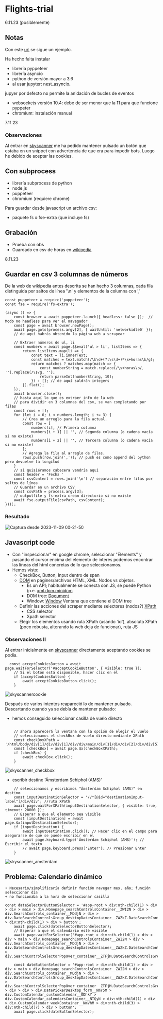 # Flights-trial
6.11.23 (posiblemente)
## Notas

Con este [url](https://www.bannerbear.com/blog/pyppeteer-how-to-use-puppeteer-in-python-installation-guide-and-examples/#getting-started-with-pyppeteer) se sigue un ejemplo.

Ha hecho falta instalar 

+ librería pyppeteer
+ librería asyncio
+ python de versión mayor a 3.6
+ al usar jupyter: nest_asyncio.

jupyer por defecto no permite la anidación de bucles de eventos
+ websockets versión 10.4: debe de ser menor que la 11 para que funcione pyppeter
+ chromium: instalación manual

7.11.23
### Observaciones
Al entrar en [skyscanner](https://www.skyscanner.es/) me ha pedido mantener pulsado un botón que estaba en un snippet con advertencia de que era para impedir bots.
Luego he debido de aceptar las cookies. 

## Con subprocess

+ librería subprocess de python
+ node.js
+ puppeteer
+ chromium (requiere chrome)

Para guardar desde javascript un archivo csv:
+ paquete fs o fse-extra (que incluye fs)

## Grabación
+ Prueba con obs
+ Guardado en csv de horas en [wikipedia](https://es.wikipedia.org/wiki/Hora)

8.11.23
## Guardar en csv 3 columnas de números

De la web de wikipedia antes descrita se han hecho 3 columnas, cada fila distinguida por saltos de línea '\n' y elementos de la columna con ','

```
const puppeteer = require('puppeteer');
const fse = require('fs-extra');

(async () => {
    const browser = await puppeteer.launch({ headless: false });  // Modo no headless para ver el navegador
    const page = await browser.newPage();
    await page.goto(process.argv[2], { waitUntil: 'networkidle0' });
    // de aquí habrás obtenido la página web a scrapear

    // Extraer números de ul, li
    const numbers = await page.$$eval('ul > li', listItems => {
        return listItems.map(li => {
            const text = li.innerText;
            const matches = text.match(/\b\d+(?:\s\d+)*\s+horas\b/g);
            return matches ? matches.map(match => {
                const numberString = match.replace(/\s+horas\b/, '').replace(/\s/g, '');
                return parseInt(numberString, 10);
            }) : []; // de aquí saldrán integers
        }).flat();
    });
    await browser.close();
    // hasta aquí lo que es extraer info de la web
    // para dividir en 3 columnas del csv, se van completando por filas
    const rows = [];
    for (let i = 0; i < numbers.length; i += 3) {
        // Crea un arreglo para la fila actual.
        const row = [
            numbers[i], // Primera columna
            numbers[i + 1] || '', // Segunda columna (o cadena vacía si no existe)
            numbers[i + 2] || '', // Tercera columna (o cadena vacía si no existe)
        ];
        // Agrega la fila al arreglo de filas.
        rows.push(row.join(',')); // push es como append del python pero devuelve la longitud
    }
    // si quisiéramos cabecera vendría aquí
    const header = 'Fecha '
    const csvContent = rows.join('\n') // separación entre filas por saltos de línea
    // Guardar en un archivo CSV
    const csvPath = process.argv[3];
    // outputfile y fs-extra crean directorio si no existe
    await fse.outputFile(csvPath, csvContent);
})();
```

### Resultado
![Captura desde 2023-11-09 00-21-50](https://github.com/Jurbina0/Flights-trial/assets/147608303/8db88e6c-b2c5-4d3b-aa4b-b12aa8192e34)


##  Javascript code
+ Con "inspeccionar" en google chrome, seleccionar "Elements" y pasando el cursor encima del elemento de interés podemos encontrar las líneas del html concretas de lo que seleccionamos.
+ Hemos visto:
    + CheckBox, Button, Input dentro de span
    + [DOM](https://developer.mozilla.org/en-US/docs/Web/API/Document_Object_Model/Introduction) en págines/archivos HTML, XML. Nodos vs objetos.
        + Es un API; habitualmente se conecta con JS, se puede Python (p.e. [xml.dom.minidom](https://docs.python.org/3/library/xml.dom.minidom.html)
        + DOM tree: [Document](https://developer.mozilla.org/en-US/docs/Web/API/Document)
        + Window: [Window](https://developer.mozilla.org/en-US/docs/Web/API/Window) Ventana que contiene el DOM tree
    + Definir las acciones del scraper mediante selectores (nodos?) [XPath](https://www.scrapingbee.com/blog/practical-xpath-for-web-scraping/)
        + CSS selector
        + Xpath selector
    + Elegir los elementos usando ruta XPath (usando 'id'), absoluta XPath (poco robusta, alterando la web deja de funcionar), ruta JS

### Observaciones II
Al entrar inicialmente en [skyscanner](https://www.skyscanner.es/) directamente aceptando cookies se podía.

```{JS}
  const acceptCookiesButton = await page.waitForSelector('#acceptCookieButton', { visible: true });
    // Si el botón está disponible, hacer clic en él
    if (acceptCookiesButton) {
        await acceptCookiesButton.click();
    }
```
![skyscannercookie](https://github.com/Jurbina0/Flights-trial/assets/147608303/1d38384c-0d35-4c60-8496-e908dc516fb4)

Después de varios intentos reapareció lo de mantener pulsado.
Descartando cuando ya se debía de mantener pulsado:

+ hemos conseguido seleccionar casilla de vuelo directo
```

    // ahora aparecerá la ventana con la opción de elegir el vuelo
    // seleccionamos el checkBox de vuelo directo mediante XPath
    const checkBoxXPath = '/html/body/div[1]/div/div[1]/div/div/main/div[1]/div/div[2]/div/div[5]/label/input';
    const [checkBox] = await page.$x(checkBoxXPath);
    if (checkBox) {
        await checkBox.click();
    }
```
![skyscanner_checkbox](https://github.com/Jurbina0/Flights-trial/assets/147608303/e7784b99-8997-4376-8678-e73a8228cd13)

+ escribir destino 'Ámsterdam Schiphol (AMS)'
```
    // seleccionamos y escribimos "Ámsterdam Schiphol (AMS)" en destino
    const inputDestinationSelector = '//*[@id="destinationInput-label"]/div/div'; //ruta XPath
    await page.waitForXPath(inputDestinationSelector, { visible: true, timeout: 20000 }); 
    // Esperar a que el elemento sea visible
    const [inputDestination] = await page.$x(inputDestinationSelector);
    if (inputDestination) {
        await inputDestination.click(); // Hacer clic en el campo para asegurarse de que se puede escribir en él
        await page.keyboard.type('Ámsterdam Schiphol (AMS)'); // Escribir el texto
        // await page.keyboard.press('Enter'); // Presionar Enter
    }
```
![skyscanner_amsterdam](https://github.com/Jurbina0/Flights-trial/assets/147608303/c1cc5c4e-599c-4b63-a1c0-c2a7c3280536)

## **Problema**: Calendario dinámico
    + Necesario/simplificaría definir función navegar mes, año; función seleccionar día
    + no funcionaba a la hora de seleccionar casilla

```
const dateSelectorButtonSelector = '#app-root > div:nth-child(1) > div > div > main > div.Homepage_searchControlsContainer__ZWI2N > div > div.SearchControls_container__MDdjN > div > div.DateSearchControlsGroup_desktopDatesContainer__ZWZkZ.DateSearchControlsGroup_flexibleDateContainer__ZjhhN > div:nth-child(1) > div > button';
    await page.click(dateSelectorButtonSelector);
    // Esperar a que el calendario esté visible
    await page.waitForSelector('#app-root > div:nth-child(1) > div > div > main > div.Homepage_searchControlsContainer__ZWI2N > div > div.SearchControls_container__MDdjN > div > div.DateSearchControlsGroup_desktopDatesContainer__ZWZkZ.DateSearchControlsGroup_flexibleDateContainer__ZjhhN > div.SearchControlSelectorPopOver_container__ZTFjM.DateSearchControlsGroup_newDatesSelectorPopover__Y2YyN.DateSearchControlsGroup_datesSelectorPopover__NGVhM');

    const dateButtonSelector = '#app-root > div:nth-child(1) > div > div > main > div.Homepage_searchControlsContainer__ZWI2N > div > div.SearchControls_container__MDdjN > div > div.DateSearchControlsGroup_desktopDatesContainer__ZWZkZ.DateSearchControlsGroup_flexibleDateContainer__ZjhhN > div.SearchControlSelectorPopOver_container__ZTFjM.DateSearchControlsGroup_newDatesSelectorPopover__Y2YyN.DateSearchControlsGroup_datesSelectorPopover__NGVhM > div > div > div.DatePickerDesktop_form__NmY5M > div.CustomCalendar_customCalendar__ODhkY > div.CustomCalendar_calendarsContainer__NTQyN > div:nth-child(1) > div > div.CustomCalendar_weekContainer__NmVhM > div:nth-child(3) > div:nth-child(7) > div > button';
    await page.click(dateButtonSelector);
```


